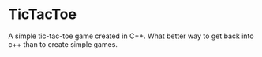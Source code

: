 # TicTacToe

A simple tic-tac-toe game created in C++. What better way to get back into c++ than to create simple games.
